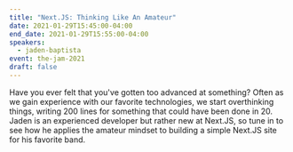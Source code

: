 ```yaml
---
title: "Next.JS: Thinking Like An Amateur"
date: 2021-01-29T15:45:00-04:00
end_date: 2021-01-29T15:55:00-04:00
speakers:
  - jaden-baptista
event: the-jam-2021
draft: false
---
```


Have you ever felt that you've gotten too advanced at something? Often as we gain experience with our favorite technologies, we start overthinking things, writing 200 lines for something that could have been done in 20. Jaden is an experienced developer but rather new at Next.JS, so tune in to see how he applies the amateur mindset to building a simple Next.JS site for his favorite band.
